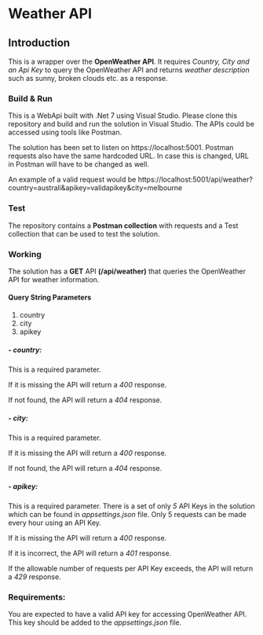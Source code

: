 # Weather API 
## Introduction
This is a wrapper over the **OpenWeather API**. It requires *Country, City and an Api Key* to query the OpenWeather API and returns *weather description* such as sunny, broken clouds etc. as a response.
### Build & Run
This is a WebApi built with .Net 7 using Visual Studio. Please clone this repository and build and run the solution in Visual Studio. The APIs could be accessed using tools like Postman. 

The solution has been set to listen on https://localhost:5001. Postman requests also have the same hardcoded URL. In case this is changed, URL in Postman will have to be changed as well.

An example of a valid request would be https://localhost:5001/api/weather?country=australi&apikey=validapikey&city=melbourne
### Test
The repository contains a **Postman collection** with requests and a Test collection that can be used to test the solution.
### Working
The solution has a **GET** API **(/api/weather)** that queries the OpenWeather API for weather information.
#### Query String Parameters
1. country
2. city
3. apikey
##### - country:
This is a required parameter.

If it is missing the API will return a *400* response.

If not found, the API will return a *404* response.
##### - city:
This is a required parameter.

If it is missing the API will return a *400* response.

If not found, the API will return a *404* response.
##### - apikey:
This is a required parameter. There is a set of only *5* API Keys in the solution which can be found in *appsettings.json* file. Only 5 requests can be made every hour using an API Key.

If it is missing the API will return a *400* response.

If it is incorrect, the API will return a *401* response.

If the allowable number of requests per API Key exceeds, the API will return a *429* response.
### Requirements:
You are expected to have a valid API key for accessing OpenWeather API. This key should be added to the *appsettings.json* file.